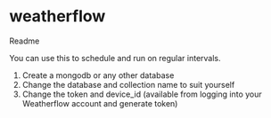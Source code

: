 # weatherflow
Readme

You can use this to schedule and run on regular intervals.

1. Create a mongodb or any other database
2. Change the database and collection name to suit yourself
3. Change the token and device_id (available from logging into your Weatherflow account and generate token)

